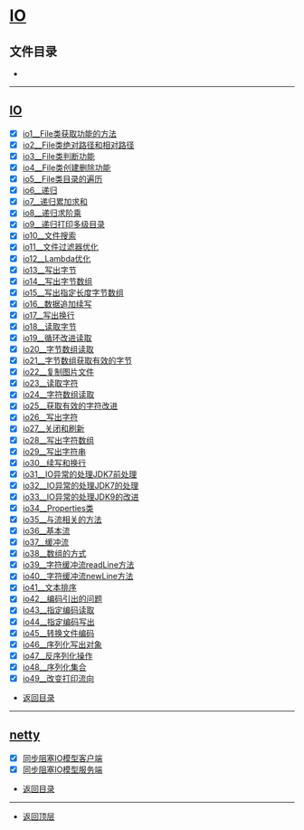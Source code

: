 
# [IO](../README.md)

## 文件目录

- [](#)

--------------------

## [IO](IO)

- [x] [io1__File类获取功能的方法](src/com/cpucode/java/io1.java)
- [x] [io2__File类绝对路径和相对路径](src/com/cpucode/java/io2.java)
- [x] [io3__File类判断功能](src/com/cpucode/java/io3.java)
- [x] [io4__File类创建删除功能](src/com/cpucode/java/io4.java)
- [x] [io5__File类目录的遍历](src/com/cpucode/java/io5.java)
- [x] [io6__递归](src/com/cpucode/java/io6.java)
- [x] [io7__递归累加求和](src/com/cpucode/java/io7.java)
- [x] [io8__递归求阶乘](src/com/cpucode/java/io8.java)
- [x] [io9__递归打印多级目录](src/com/cpucode/java/io9.java)
- [x] [io10__文件搜索](src/com/cpucode/java/io10.java)
- [x] [io11__文件过滤器优化](src/com/cpucode/java/io11.java)
- [x] [io12__Lambda优化](src/com/cpucode/java/io12.java)
- [x] [io13__写出字节](src/com/cpucode/java/io13.java)
- [x] [io14__写出字节数组](src/com/cpucode/java/io14.java)
- [x] [io15__写出指定长度字节数组](src/com/cpucode/java/io15.java)
- [x] [io16__数据追加续写](src/com/cpucode/java/io16.java)
- [x] [io17__写出换行](src/com/cpucode/java/io17.java)
- [x] [io18__读取字节](src/com/cpucode/java/io18.java)
- [x] [io19__循环改进读取](src/com/cpucode/java/io19.java)
- [x] [io20__字节数组读取](src/com/cpucode/java/io20.java)
- [x] [io21__字节数组获取有效的字节](src/com/cpucode/java/io21.java)
- [x] [io22__复制图片文件](src/com/cpucode/java/io22.java)
- [x] [io23__读取字符](src/com/cpucode/java/io23.java)
- [x] [io24__字符数组读取](src/com/cpucode/java/io24.java)
- [x] [io25__获取有效的字符改进](src/com/cpucode/java/io25.java)
- [x] [io26__写出字符](src/com/cpucode/java/io26.java)
- [x] [io27__关闭和刷新](src/com/cpucode/java/io27.java)
- [x] [io28__写出字符数组](src/com/cpucode/java/io28.java)
- [x] [io29__写出字符串](src/com/cpucode/java/io29.java)
- [x] [io30__续写和换行](src/com/cpucode/java/io30.java)
- [x] [io31__IO异常的处理JDK7前处理](src/com/cpucode/java/io31.java)
- [x] [io32__IO异常的处理JDK7的处理](src/com/cpucode/java/io32.java)
- [x] [io33__IO异常的处理JDK9的改进](src/com/cpucode/java/io33.java) 
- [x] [io34__Properties类](src/com/cpucode/java/io34.java)
- [x] [io35__与流相关的方法](src/com/cpucode/java/io35.java)
- [x] [io36__基本流](src/com/cpucode/java/io36.java)
- [x] [io37__缓冲流](src/com/cpucode/java/io37.java)
- [x] [io38__数组的方式](src/com/cpucode/java/io38.java)
- [x] [io39__字符缓冲流readLine方法](src/com/cpucode/java/io39.java)
- [x] [io40__字符缓冲流newLine方法](src/com/cpucode/java/io40.java)
- [x] [io41__文本排序](src/com/cpucode/java/io41.java)
- [x] [io42__编码引出的问题](src/com/cpucode/java/io42.java)
- [x] [io43__指定编码读取](src/com/cpucode/java/io43.java)
- [x] [io44__指定编码写出](src/com/cpucode/java/io44.java)
- [x] [io45__转换文件编码](src/com/cpucode/java/io45.java)
- [x] [io46__序列化写出对象](src/com/cpucode/java/io46.java)
- [x] [io47__反序列化操作](src/com/cpucode/java/io47.java)
- [x] [io48__序列化集合](src/com/cpucode/java/io48.java)
- [x] [io49__改变打印流向](src/com/cpucode/java/io49.java)

- [返回目录](#文件目录)

-------------

## [netty](src/main/java/com/cpucode/java/netty/io)

- [x] [同步阻塞IO模型客户端](src/main/java/com/cpucode/java/netty/io/bio/BioClient.java)
- [x] [同步阻塞IO模型服务端](src/main/java/com/cpucode/java/netty/io/bio/BioServer.java)

- [返回目录](#文件目录)

-------------

- [返回顶层](../README.md)